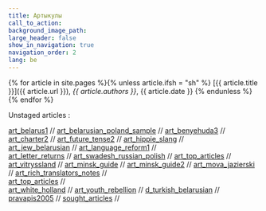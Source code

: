 ```yaml
---
title: Артыкулы
call_to_action: 
background_image_path:
large_header: false
show_in_navigation: true
navigation_order: 2
lang: be
---
```


{% for article in site.pages %}{% unless article.ifsh = "sh" %}
[{{ article.title }}]({{ article.url }}), *{{ article.authors }}*, {{ article.date }}
{% endunless %}{% endfor %}



Unstaged articles : 

[art_belarus1](/pages/articles/art_belarus1) // 
[art_belarusian_poland_sample](/pages/articles/art_belarusian_poland_sample) // 
[art_benyehuda3](/pages/articles/art_benyehuda3) // 
[art_charter2](/pages/articles/art_charter2) // 
[art_future_tense2](/pages/articles/art_future_tense2) //
[art_hippie_slang](/pages/articles/art_hippie_slang) //  
[art_jew_belarusian](/pages/articles/art_jew_belarusian) //
[art_language_reform1](/pages/articles/art_language_reform1) //  
[art_letter_returns](/pages/articles/art_letter_returns) // 
[art_swadesh_russian_polish](/pages/articles/art_swadesh_russian_polish) // 
[art_top_articles](/pages/articles/art_top_articles) // 
[art_vitryssland](/pages/articles/art_vitryssland) // 
[art_minsk_guide](/pages/articles/art_minsk_guide) // 
[art_minsk_guide2](/pages/articles/art_minsk_guide2) //
[art_mova_jazierski](/pages/articles/art_mova_jazierski) //
[art_rich_translators_notes](/pages/articles/art_rich_translators_notes) //    
[art_top_articles](/pages/articles/art_top_articles) //    
[art_white_holland](/pages/articles/art_white_holland) // 
[art_youth_rebellion](/pages/articles/art_youth_rebellion) //
[d_turkish_belarusian](/pages/articles/d_turkish_belarusian) //  
[pravapis2005](/pages/articles/pravapis2005) // 
[sought_articles](/pages/articles/sought_articles) // 
